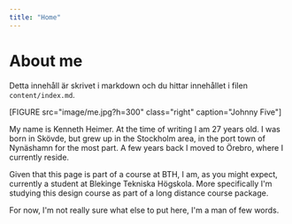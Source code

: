 ```yaml
---
title: "Home"
---
```

About me
=========================

Detta innehåll är skrivet i markdown och du hittar innehållet i filen `content/index.md`.

[FIGURE src="image/me.jpg?h=300" class="right" caption="Johnny Five"]

My name is Kenneth Heimer. At the time of writing I am 27 years old. I was born in Skövde, but grew up in the Stockholm area, in the port town of Nynäshamn for the most part. A few years back I moved to Örebro, where I currently reside.

Given that this page is part of a course at BTH, I am, as you might expect, currently a student at Blekinge Tekniska Högskola. More specifically I'm studying this design course as part of a long distance course package.

For now, I'm not really sure what else to put here, I'm a man of few words.
